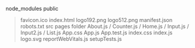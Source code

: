 node_modules
public
> favicon.ico
> index.html
> logo192.png
> logo512.png
> manifest.json
> robots.txt
src 
> pages folder 
  > About.js / Counter.js / Home.js / Input.js / Input2.js / List.js
> App.css
> App.js
> App.test.js
> index.css
> index.js
> logo.svg
> reportWebVitals.js
> setupTests.js
